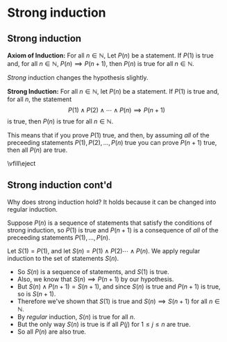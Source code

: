 # Strong induction

## Strong induction

**Axiom of Induction:** For all $n\in \mathbb{N}$, Let $P(n)$ be a statement.  If $P(1)$ is true and, for all
$n\in\mathbb{N}$, $P(n)\implies P(n+1)$, then $P(n)$ is true for all $n\in\mathbb{N}$.

*Strong* induction changes the hypothesis slightly.

**Strong Induction:** For all $n\in\mathbb{N}$, let $P(n)$ be a statement.  If $P(1)$ is true and, 
for all $n$, the statement 
$$
P(1)\wedge P(2)\wedge\cdots\wedge P(n)\implies P(n+1)
$$
is true, then $P(n)$ is true for all $n\in\mathbb{N}$.

This means that if you prove $P(1)$ true, and then, by assuming *all* of the preceeding statements
$P(1),P(2),\ldots, P(n)$ true you can prove $P(n+1)$ true, then all $P(n)$ are true.

\vfill\eject

## Strong induction cont'd

Why does strong induction hold? It holds because it can be changed into regular induction.

Suppose $P(n)$ is a sequence of statements that satisfy the conditions of strong induction,
so $P(1)$ is true and $P(n+1)$ is a consequence of *all* of the preceeding statements $P(1),\ldots,P(n)$.

Let $S(1)=P(1)$, and let $S(n)=P(1)\wedge P(2)\cdots\wedge P(n)$.  We apply regular induction
to the set of statements $S(n)$.

- So $S(n)$ is a sequence of statements, and $S(1)$ is true.  
- Also, we know that $S(n)\implies P(n+1)$ by our hypothesis.  
- But $S(n)\wedge P(n+1)=S(n+1)$, and since $S(n)$ is true and $P(n+1)$ is true, so is $S(n+1)$.  
- Therefore we've shown that $S(1)$ is true and $S(n)\implies S(n+1)$ for all $n\in\mathbb{N}$.  
- By *regular* induction, $S(n)$ is true for all $n$.  
- But the only way $S(n)$ is true is if all $P(j)$ for $1\le j\le n$ are true.  
- So all $P(n)$ are also true. 

